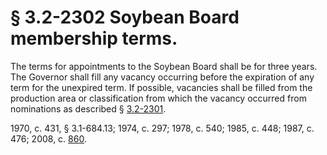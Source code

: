 # § 3.2-2302 Soybean Board membership terms.

<p>The terms for appointments to the Soybean Board shall be for three years. The Governor shall fill any vacancy occurring before the expiration of any term for the unexpired term. If possible, vacancies shall be filled from the production area or classification from which the vacancy occurred from nominations as described § <a href='http://law.lis.virginia.gov/vacode/3.2-2301/'>3.2-2301</a>.</p><p>1970, c. 431, § 3.1-684.13; 1974, c. 297; 1978, c. 540; 1985, c. 448; 1987, c. 476; 2008, c. <a href='http://lis.virginia.gov/cgi-bin/legp604.exe?081+ful+CHAP0860'>860</a>.</p>